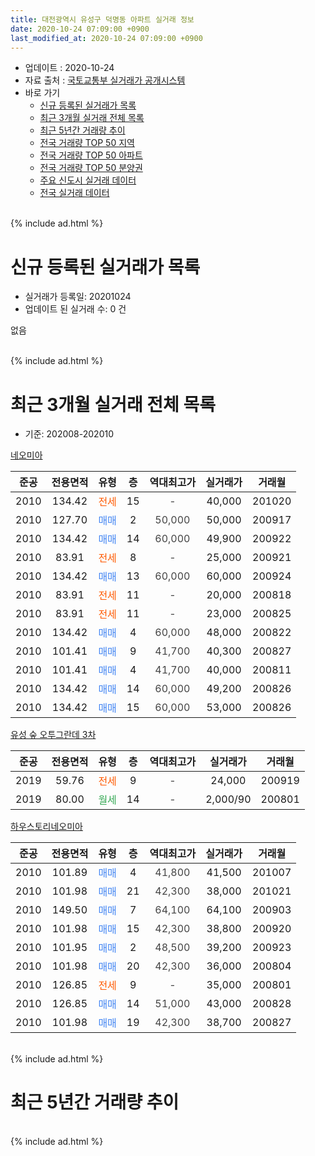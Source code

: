 ```yaml
---
title: 대전광역시 유성구 덕명동 아파트 실거래 정보
date: 2020-10-24 07:09:00 +0900
last_modified_at: 2020-10-24 07:09:00 +0900
---
```


* 업데이트 : 2020-10-24
* 자료 출처 : [국토교통부 실거래가 공개시스템](http://rt.molit.go.kr)
* 바로 가기
    * [신규 등록된 실거래가 목록](#신규-등록된-실거래가-목록)
    * [최근 3개월 실거래 전체 목록](#최근-3개월-실거래-전체-목록)
    * [최근 5년간 거래량 추이](#최근-5년간-거래량-추이)
    * [전국 거래량 TOP 50 지역](https://inasie.github.io/apt-trade-info/최근-3개월-전국에서-가장-거래가-많이-발생한-지역)
    * [전국 거래량 TOP 50 아파트](https://inasie.github.io/apt-trade-info/최근-3개월-전국에서-가장-거래가-많이-발생한-아파트)
    * [전국 거래량 TOP 50 분양권](https://inasie.github.io/apt-trade-info/최근-3개월-전국에서-가장-거래가-많이-발생한-분양권)
    * [주요 신도시 실거래 데이터](https://inasie.github.io/apt-trade-info/주요-신도시)
    * [전국 실거래 데이터](https://inasie.github.io/apt-trade-info/전국)
<br>
{% include ad.html %}
<br>

# 신규 등록된 실거래가 목록
* 실거래가 등록일: 20201024
* 업데이트 된 실거래 수: 0 건

없음

<br>
{% include ad.html %}
<br>

# 최근 3개월 실거래 전체 목록
* 기준: 202008-202010


[네오미아](https://search.naver.com/search.naver?query=%EB%8C%80%EC%A0%84%EA%B4%91%EC%97%AD%EC%8B%9C+%EC%9C%A0%EC%84%B1%EA%B5%AC+%EB%8D%95%EB%AA%85%EB%8F%99+%EB%84%A4%EC%98%A4%EB%AF%B8%EC%95%84)

|준공|전용면적|유형|층|역대최고가|실거래가|거래월|
|:---:|:---:|:---:|:---:|:---:|:---:|:---:|
|2010|134.42|<span style="color:#ff5a00">전세</span>|15|<span style="color:#444444">-</span>|40,000|201020|
|2010|127.70|<span style="color:#4285f3">매매</span>|2|<span style="color:#444444">50,000</span>|50,000|200917|
|2010|134.42|<span style="color:#4285f3">매매</span>|14|<span style="color:#444444">60,000</span>|49,900|200922|
|2010|83.91|<span style="color:#ff5a00">전세</span>|8|<span style="color:#444444">-</span>|25,000|200921|
|2010|134.42|<span style="color:#4285f3">매매</span>|13|<span style="color:#444444">60,000</span>|60,000|200924|
|2010|83.91|<span style="color:#ff5a00">전세</span>|11|<span style="color:#444444">-</span>|20,000|200818|
|2010|83.91|<span style="color:#ff5a00">전세</span>|11|<span style="color:#444444">-</span>|23,000|200825|
|2010|134.42|<span style="color:#4285f3">매매</span>|4|<span style="color:#444444">60,000</span>|48,000|200822|
|2010|101.41|<span style="color:#4285f3">매매</span>|9|<span style="color:#444444">41,700</span>|40,300|200827|
|2010|101.41|<span style="color:#4285f3">매매</span>|4|<span style="color:#444444">41,700</span>|40,000|200811|
|2010|134.42|<span style="color:#4285f3">매매</span>|14|<span style="color:#444444">60,000</span>|49,200|200826|
|2010|134.42|<span style="color:#4285f3">매매</span>|15|<span style="color:#444444">60,000</span>|53,000|200826|

[유성 숲 오투그란데 3차](https://search.naver.com/search.naver?query=%EB%8C%80%EC%A0%84%EA%B4%91%EC%97%AD%EC%8B%9C+%EC%9C%A0%EC%84%B1%EA%B5%AC+%EB%8D%95%EB%AA%85%EB%8F%99+%EC%9C%A0%EC%84%B1+%EC%88%B2+%EC%98%A4%ED%88%AC%EA%B7%B8%EB%9E%80%EB%8D%B0+3%EC%B0%A8)

|준공|전용면적|유형|층|역대최고가|실거래가|거래월|
|:---:|:---:|:---:|:---:|:---:|:---:|:---:|
|2019|59.76|<span style="color:#ff5a00">전세</span>|9|<span style="color:#444444">-</span>|24,000|200919|
|2019|80.00|<span style="color:#34a853">월세</span>|14|<span style="color:#444444">-</span>|2,000/90|200801|

[하우스토리네오미아](https://search.naver.com/search.naver?query=%EB%8C%80%EC%A0%84%EA%B4%91%EC%97%AD%EC%8B%9C+%EC%9C%A0%EC%84%B1%EA%B5%AC+%EB%8D%95%EB%AA%85%EB%8F%99+%ED%95%98%EC%9A%B0%EC%8A%A4%ED%86%A0%EB%A6%AC%EB%84%A4%EC%98%A4%EB%AF%B8%EC%95%84)

|준공|전용면적|유형|층|역대최고가|실거래가|거래월|
|:---:|:---:|:---:|:---:|:---:|:---:|:---:|
|2010|101.89|<span style="color:#4285f3">매매</span>|4|<span style="color:#444444">41,800</span>|41,500|201007|
|2010|101.98|<span style="color:#4285f3">매매</span>|21|<span style="color:#444444">42,300</span>|38,000|201021|
|2010|149.50|<span style="color:#4285f3">매매</span>|7|<span style="color:#444444">64,100</span>|64,100|200903|
|2010|101.98|<span style="color:#4285f3">매매</span>|15|<span style="color:#444444">42,300</span>|38,800|200920|
|2010|101.95|<span style="color:#4285f3">매매</span>|2|<span style="color:#444444">48,500</span>|39,200|200923|
|2010|101.98|<span style="color:#4285f3">매매</span>|20|<span style="color:#444444">42,300</span>|36,000|200804|
|2010|126.85|<span style="color:#ff5a00">전세</span>|9|<span style="color:#444444">-</span>|35,000|200801|
|2010|126.85|<span style="color:#4285f3">매매</span>|14|<span style="color:#444444">51,000</span>|43,000|200828|
|2010|101.98|<span style="color:#4285f3">매매</span>|19|<span style="color:#444444">42,300</span>|38,700|200827|


<br>
{% include ad.html %}
<br>

# 최근 5년간 거래량 추이


<div style="width:100%;">
    <canvas id="deal_progress" height="200"></canvas>
</div>

<script>
new Chart(document.getElementById("deal_progress"), {
    type: 'line',
    data: {
        labels: ['201510','201511','201512','201601','201602','201603','201604','201605','201606','201607','201608','201609','201610','201611','201612','201701','201702','201703','201704','201705','201706','201707','201708','201709','201710','201711','201712','201801','201802','201803','201804','201805','201806','201807','201808','201809','201810','201811','201812','201901','201902','201903','201904','201905','201906','201907','201908','201909','201910','201911','201912','202001','202002','202003','202004','202005','202006','202007','202008','202009','202010'],
        datasets: [{
            label: '매매',
            pointRadius: 1,
            data: [4, 0, 3, 4, 3, 2, 5, 2, 4, 5, 4, 6, 2, 2, 5, 2, 2, 1, 1, 1, 3, 2, 6, 4, 3, 2, 1, 10, 5, 18, 14, 8, 7, 18, 22, 67, 59, 51, 24, 20, 19, 31, 28, 34, 22, 45, 33, 45, 38, 22, 36, 13, 18, 14, 11, 13, 23, 21, 8, 6, 2],
            borderColor: "rgba(255, 201, 14, 1)",
            backgroundColor: "rgba(255, 201, 14, 0.5)",
            fill: false,
            lineTension: 0
        },{
            label: '전월세',
            pointRadius: 1,
            data: [8, 3, 3, 5, 9, 4, 3, 4, 6, 10, 3, 4, 6, 3, 1, 3, 5, 4, 9, 2, 4, 6, 5, 4, 3, 5, 6, 4, 2, 3, 3, 5, 0, 6, 5, 0, 2, 2, 4, 7, 1, 4, 2, 6, 5, 4, 5, 11, 28, 48, 37, 25, 9, 5, 2, 3, 7, 4, 4, 2, 1],
            borderColor: "rgba(0, 141, 185, 1)",
            backgroundColor: "rgba(0, 141, 185, 0.5)",
            fill: false,
            lineTension: 0
        }
        ]
    },
    options: {
        responsive: true,
        title: {
            display: false
        },
        tooltips: {
            mode: 'index',
            intersect: false
        },
        hover: {
            mode: 'nearest',
            intersect: true
        },
        scales: {
            xAxes: [{
                display: true,
                scaleLabel: {
                    display: true,
                    labelString: '년/월'
                }
            }],
            yAxes: [{
                display: true,
                ticks: {
                    suggestedMin: 0,
                },
                scaleLabel: {
                    display: true,
                    labelString: '실거래 수'
                }
            }]
        }
    }
});

</script>


<br>
{% include ad.html %}
<br>

